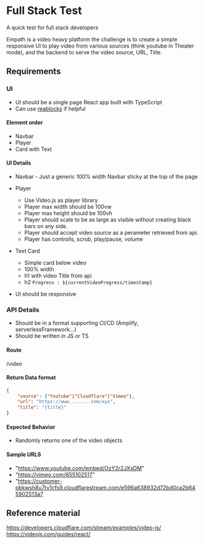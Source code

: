 
# Full Stack Test

A quick test for full stack developers

Empath is a video heavy platform the challenge is to create a simple responsive UI to play video from various sources (think youtube in Theater mode), and the backend to serve the video source, URL, Title.


## Requirements
### UI
* UI should be a single page React app built with TypeScript
* Can use [reablocks](https://www.npmjs.com/package/reablocks) if helpful

#### Element order

* Navbar
* Player
* Card with Text

#### UI Details
* Navbar - Just a generic 100% width Navbar sticky at the top of the page

* Player
    * Use Video.js as player library
    * Player max width should be 100vw
    * Player max height should be 100vh
    * Player should scale to be as large as visible without creating black bars on any side.
    * Player should accept video source as a perameter retrieved from api.
    * Player has controlls, scrub, play/pause, volume

* Text Card
    * Simple card below video
    * 100% width
    * h1 with video Title from api
    * h2 `Progress : ${currentVideoProgress/timestamp}`


* UI should be responsive
    

### API Details

* Should be in a format supporting CI/CD (Amplify, serverlessFramework...)
* Should be written in JS or TS

#### Route
/video

#### Return Data format
```json
{
    "source": {"Youtube"|"Cloudflare"|"Vimeo"},
    "url": "https://www........com/xyx",
    "title": "{title}"
}
```

#### Expected Behavior
* Randomly returns one of the video objects

#### Sample URLS
* "https://www.youtube.com/embed/OzY2r2JXsDM"
* "https://vimeo.com/655102517"
*  "https://customer-pbkwsh8u7tv1cfs9.cloudflarestream.com/e596a638932d72bd0ca2b645902513a7


## Reference material
https://developers.cloudflare.com/stream/examples/video-js/
https://videojs.com/guides/react/
